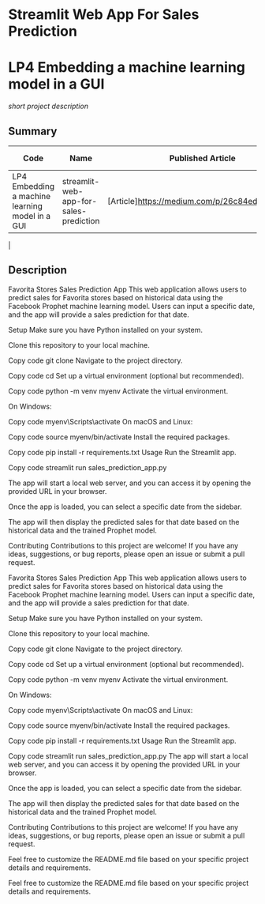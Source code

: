 # Streamlit Web App For Sales Prediction
# LP4 Embedding a machine learning model in a GUI
*short project description*

## Summary
| Code      | Name        | Published Article |  Deployed App |
|-----------|-------------|:-------------:|------:|
| LP4 Embedding a machine learning model in a GUI|streamlit-web-app-for-sales-prediction| [Article]https://medium.com/p/26c84ed8f625/edit | []() |
|  
##  Description

Favorita Stores Sales Prediction App
This web application allows users to predict sales for Favorita stores based on historical data using the Facebook Prophet machine learning model. Users can input a specific date, and the app will provide a sales prediction for that date.

Setup
Make sure you have Python installed on your system.

Clone this repository to your local machine.

Copy code
git clone <repository-url>
Navigate to the project directory.

Copy code
cd <project-directory>
Set up a virtual environment (optional but recommended).

Copy code
python -m venv myenv
Activate the virtual environment.

On Windows:

Copy code
myenv\Scripts\activate
On macOS and Linux:

Copy code
source myenv/bin/activate
Install the required packages.

Copy code
pip install -r requirements.txt
Usage
Run the Streamlit app.

Copy code
streamlit run sales_prediction_app.py

The app will start a local web server, and you can access it by opening the provided URL in your browser.

Once the app is loaded, you can select a specific date from the sidebar.

The app will then display the predicted sales for that date based on the historical data and the trained Prophet model.

Contributing
Contributions to this project are welcome! If you have any ideas, suggestions, or bug reports, please open an issue or submit a pull request.

Favorita Stores Sales Prediction App
This web application allows users to predict sales for Favorita stores based on historical data using the Facebook Prophet machine learning model. Users can input a specific date, and the app will provide a sales prediction for that date.

Setup
Make sure you have Python installed on your system.

Clone this repository to your local machine.


Copy code
git clone <repository-url>
Navigate to the project directory.


Copy code
cd <project-directory>
Set up a virtual environment (optional but recommended).


Copy code
python -m venv myenv
Activate the virtual environment.

On Windows:


Copy code
myenv\Scripts\activate
On macOS and Linux:


Copy code
source myenv/bin/activate
Install the required packages.


Copy code
pip install -r requirements.txt
Usage
Run the Streamlit app.


Copy code
streamlit run sales_prediction_app.py
The app will start a local web server, and you can access it by opening the provided URL in your browser.

Once the app is loaded, you can select a specific date from the sidebar.

The app will then display the predicted sales for that date based on the historical data and the trained Prophet model.

Contributing
Contributions to this project are welcome! If you have any ideas, suggestions, or bug reports, please open an issue or submit a pull request.


Feel free to customize the README.md file based on your specific project details and requirements.

Feel free to customize the README.md file based on your specific project details and requirements.